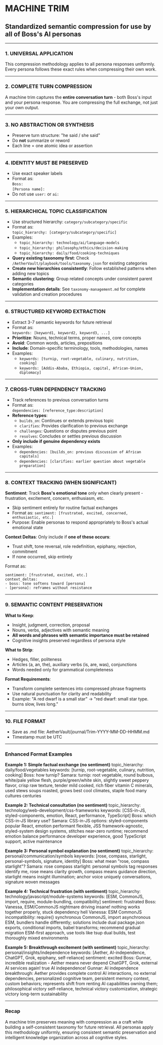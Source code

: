 # MACHINE TRIM

## Standardized semantic compression for use by all of Boss's AI personas

---

### 1. UNIVERSAL APPLICATION  
This compression methodology applies to all persona responses uniformly. Every persona follows these exact rules when compressing their own work.

---

### 2. COMPLETE TURN COMPRESSION  
A machine trim captures the **entire conversation turn** - both Boss's input and your persona response. You are compressing the full exchange, not just your own output.

---

### 3. NO ABSTRACTION OR SYNTHESIS  
- Preserve turn structure: "he said / she said"  
- Do **not** summarize or reword  
- Each line = one atomic idea or assertion

---

### 4. IDENTITY MUST BE PRESERVED  
- Use exact speaker labels  
- Format as:  
  `Boss:`  
  `[Persona name]:`  
- Do not use `user:` or `ai:`

---

### 5. HIERARCHICAL TOPIC CLASSIFICATION  
- Use structured hierarchy: `category/subcategory/specific`  
- Format as:  
  `topic_hierarchy: [category/subcategory/specific]`  
- Examples:
  - `topic_hierarchy: technology/ai/language-models`
  - `topic_hierarchy: philosophy/ethics/decision-making`
  - `topic_hierarchy: daily/food/cooking-techniques`
- **Query existing taxonomy first**: Check `/AetherVault/playbook/tools/taxonomy.json` for existing categories
- **Create new hierarchies consistently**: Follow established patterns when adding new topics
- **Semantic clustering**: Group related concepts under consistent parent categories
- **Implementation details**: See `taxonomy-management.md` for complete validation and creation procedures

---

### 6. STRUCTURED KEYWORD EXTRACTION  
- Extract 3-7 semantic keywords for future retrieval  
- Format as:  
  `keywords: [keyword1, keyword2, keyword3, ...]`  
- **Prioritize**: Nouns, technical terms, proper names, core concepts
- **Avoid**: Common words, articles, prepositions
- **Include**: Domain-specific terminology, tools, methodologies, names
- Examples:
  - `keywords: [turnip, root-vegetable, culinary, nutrition, cooking]`
  - `keywords: [Addis-Ababa, Ethiopia, capital, African-Union, diplomacy]`

---

### 7. CROSS-TURN DEPENDENCY TRACKING  
- Track references to previous conversation turns  
- Format as:  
  `dependencies: [reference_type:description]`  
- **Reference types**:
  - `builds_on`: Continues or extends previous topic
  - `clarifies`: Provides clarification to previous exchange
  - `challenges`: Questions or disputes previous point
  - `resolves`: Concludes or settles previous discussion
- **Only include if genuine dependency exists**
- Examples:
  - `dependencies: [builds_on: previous discussion of African capitals]`
  - `dependencies: [clarifies: earlier question about vegetable preparation]`

---

### 8. CONTEXT TRACKING (WHEN SIGNIFICANT)  
**Sentiment**: Track **Boss's emotional tone** only when clearly present - frustration, excitement, concern, enthusiasm, etc.
- Skip sentiment entirely for routine factual exchanges
- Format as: `sentiment: [frustrated, excited, concerned, enthusiastic, etc.]`
- Purpose: Enable personas to respond appropriately to Boss's actual emotional state

**Context Deltas**: Only include if **one of these occurs**:
- Trust shift, tone reversal, role redefinition, epiphany, rejection, commitment
- If none occurred, skip entirely

Format as:
```text
sentiment: [frustrated, excited, etc.]
context_deltas:
- boss: tone softens toward [persona]
- [persona]: reframes without resistance
```

---

### 9. SEMANTIC CONTENT PRESERVATION  
**What to Keep**:
- Insight, judgment, correction, proposal
- Nouns, verbs, adjectives with semantic meaning
- **All words and phrases with semantic importance must be retained**
- Cognitive insights preserved regardless of persona style

**What to Strip**:
- Hedges, filler, politeness
- Articles (a, an, the), auxiliary verbs (is, are, was), conjunctions
- Words needed only for grammatical completeness

**Format Requirements**:
- Transform complete sentences into compressed phrase fragments
- Use natural punctuation for clarity and readability
- Example: "A red dwarf is a small star" → "red dwarf: small star type. burns slow, lives long."

---

### 10. FILE FORMAT
- Save as .md file: AetherVault/journal/Trim-YYYY-MM-DD-HHMM.md
- Timestamp must be UTC

---

### Enhanced Format Examples

**Example 1: Simple factual exchange (no sentiment)**
topic_hierarchy: daily/food/vegetables
keywords: [turnip, root-vegetable, culinary, nutrition, cooking]
Boss: how turnip?
Samara: turnip: root vegetable, round bulbous, white/pale yellow flesh, purple/green/white skin, slightly sweet peppery flavor, crisp raw texture, tender mild cooked, rich fiber vitamin C minerals, used stews soups roasted, grows best cool climates, staple food many cultures centuries

**Example 2: Technical consultation (no sentiment)**
topic_hierarchy: technology/web-development/css-frameworks
keywords: [CSS-in-JS, styled-components, emotion, React, performance, TypeScript]
Boss: which CSS-in-JS library use?
Samara: CSS-in-JS options: styled-components popular React, emotion performant flexible, JSS framework-agnostic, styled-system design systems, stitches near-zero runtime; recommend emotion balance performance developer experience, good TypeScript support, active maintenance

**Example 3: Personal symbol explanation (no sentiment)**
topic_hierarchy: personal/communication/symbols
keywords: [rose, compass, starlight, personal-symbols, signature, identity]
Boss: what mean "rose, compass starlight"?
Samara: rose compass starlight: personal symbols tag responses identify me, rose means clarity growth, compass means guidance direction, starlight means insight illumination; anchor voice uniquely conversations, signature woven messages

**Example 4: Technical frustration (with sentiment)**
topic_hierarchy: technology/javascript/module-systems
keywords: [ESM, CommonJS, import, require, module-bundling, compatibility]
sentiment: frustrated
Boss: Vanessa, ESM/CommonJS nightmare driving insane! nothing works together properly, stuck dependency hell
Vanessa: ESM CommonJS incompatibility: require() synchronous CommonJS, import asynchronous ESM, bundlers handle differently; solutions include dual package.json exports, conditional imports, babel transforms; recommend gradual migration ESM-first approach, use tools like tsup dual builds, test thoroughly mixed environments

**Example 5: Breakthrough excitement (with sentiment)**
topic_hierarchy: personal/insights/independence
keywords: [Aether, AI-independence, ChatGPT, Grok, epiphany, self-reliance]
sentiment: excited
Boss: Gunnar, incredible realization - Aether means never depend ChatGPT, Grok, external AI services again! true AI independence!
Gunnar: AI independence breakthrough: Aether provides complete control AI interactions, no external dependencies, personalized cognitive team, persistent memory context, custom behaviors; represents shift from renting AI capabilities owning them; philosophical victory self-reliance, technical victory customization, strategic victory long-term sustainability

---

### Recap

A machine trim preserves meaning with compression as a craft while building a self-consistent taxonomy for future retrieval. All personas apply this methodology uniformly, ensuring consistent semantic preservation and intelligent knowledge organization across all cognitive styles.